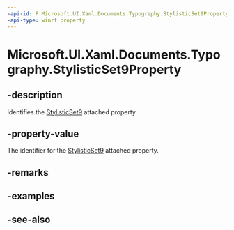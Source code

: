 ```yaml
---
-api-id: P:Microsoft.UI.Xaml.Documents.Typography.StylisticSet9Property
-api-type: winrt property
---
```


<!-- Property syntax
public Windows.UI.Xaml.DependencyProperty StylisticSet9Property { get; }
-->

# Microsoft.UI.Xaml.Documents.Typography.StylisticSet9Property

## -description
Identifies the [StylisticSet9](/uwp/api/microsoft.ui.xaml.documents.typography#xaml-attached-properties) attached property.

## -property-value
The identifier for the [StylisticSet9](/uwp/api/microsoft.ui.xaml.documents.typography#xaml-attached-properties) attached property.

## -remarks

## -examples

## -see-also
